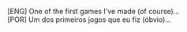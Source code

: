 [ENG] One of the first games I've made (of course)...  
[POR] Um dos primeiros jogos que eu fiz (óbvio)...
